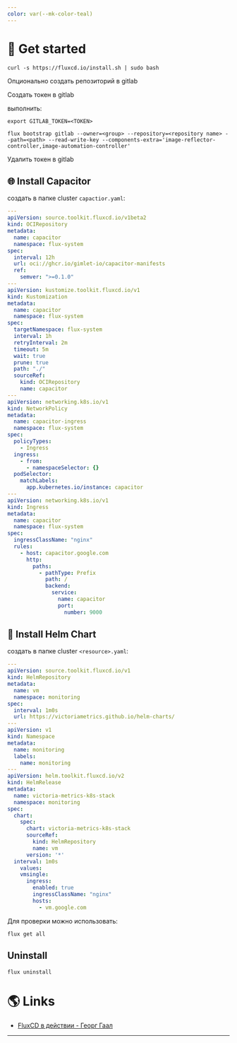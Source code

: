 ```yaml
---
color: var(--mk-color-teal)
---
```

# 🚀 Get started

```shell
curl -s https://fluxcd.io/install.sh | sudo bash
```

Опционально создать репозиторий в gitlab

Создать токен в gitlab

выполнить:

```shell
export GITLAB_TOKEN=<TOKEN>

flux bootstrap gitlab --owner=<group> --repository=<repository name> --path=<path> --read-write-key --components-extra='image-reflector-controller,image-automation-controller'
```

Удалить токен в gitlab

## 🌐 Install Capacitor

создать в папке cluster `capactior.yaml`:

```yaml title=capacitor.yaml
---
apiVersion: source.toolkit.fluxcd.io/v1beta2
kind: OCIRepository
metadata:
  name: capacitor
  namespace: flux-system
spec:
  interval: 12h
  url: oci://ghcr.io/gimlet-io/capacitor-manifests
  ref:
    semver: ">=0.1.0"
---
apiVersion: kustomize.toolkit.fluxcd.io/v1
kind: Kustomization
metadata:
  name: capacitor
  namespace: flux-system
spec:
  targetNamespace: flux-system
  interval: 1h
  retryInterval: 2m
  timeout: 5m
  wait: true
  prune: true
  path: "./"
  sourceRef:
    kind: OCIRepository
    name: capacitor
---
apiVersion: networking.k8s.io/v1
kind: NetworkPolicy
metadata:
  name: capacitor-ingress
  namespace: flux-system
spec:
  policyTypes:
    - Ingress
  ingress:
    - from:
      - namespaceSelector: {}
  podSelector:
    matchLabels:
      app.kubernetes.io/instance: capacitor
---
apiVersion: networking.k8s.io/v1
kind: Ingress
metadata:
  name: capacitor
  namespace: flux-system
spec:
  ingressClassName: "nginx"
  rules:
    - host: capacitor.google.com
      http:
        paths:
          - pathType: Prefix
            path: /
            backend:
              service:
                name: capacitor
                port:
                  number: 9000
```

## 🧩 Install Helm Chart

создать в папке cluster `<resource>.yaml`:

```yaml title=hr-vm.yaml
---
apiVersion: source.toolkit.fluxcd.io/v1
kind: HelmRepository
metadata:
  name: vm
  namespace: monitoring
spec:
  interval: 1m0s
  url: https://victoriametrics.github.io/helm-charts/
---
apiVersion: v1
kind: Namespace
metadata:
  name: monitoring
  labels:
    name: monitoring
---
apiVersion: helm.toolkit.fluxcd.io/v2
kind: HelmRelease
metadata:
  name: victoria-metrics-k8s-stack
  namespace: monitoring
spec:
  chart:
    spec:
      chart: victoria-metrics-k8s-stack
      sourceRef:
        kind: HelmRepository
        name: vm
      version: '*'
  interval: 1m0s
    values:
    vmsingle:
      ingress:
        enabled: true
        ingressClassName: "nginx"
        hosts:
          - vm.google.com
```

Для проверки можно использовать:

```shell
flux get all
```

## Uninstall

```shell
flux uninstall
```

# 🌎 Links


- [FluxCD в действии - Георг Гаал](https://www.youtube.com/watch?v=T4fkWIGahiQ&t=711s)

---
